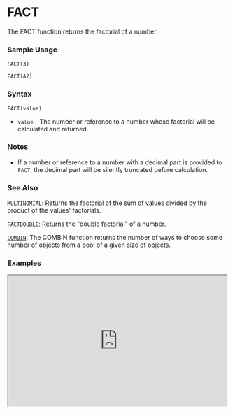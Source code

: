 # FACT

The FACT function returns the factorial of a number.

### Sample Usage

`FACT(3)`

`FACT(A2)`

### Syntax

`FACT(value)`

* `value` - The number or reference to a number whose factorial will be calculated and returned.

### Notes

* If a number or reference to a number with a decimal part is provided to `FACT`, the decimal part will be silently truncated before calculation.

### See Also

[`MULTINOMIAL`](https://support.google.com/docs/answer/3093429): Returns the factorial of the sum of values divided by the product of the values' factorials.

[`FACTDOUBLE`](https://support.google.com/docs/answer/3093414): Returns the "double factorial" of a number.

[`COMBIN`](https://support.google.com/docs/answer/3093400): The COMBIN function returns the number of ways to choose some number of objects from a pool of a given size of objects.

### Examples

<iframe height="300" src="https://docs.google.com/spreadsheet/pub?key=0As3tAuweYU9QdEhfZnVJOFhDNjFmQlJETFNMUTc3d3c&output=html" width="500"></iframe>
